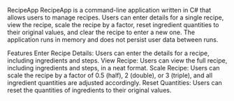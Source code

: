 RecipeApp
RecipeApp is a command-line application written in C# that allows users to manage recipes. Users can enter details for a single recipe, view the recipe, scale the recipe by a factor, reset ingredient quantities to their original values, and clear the recipe to enter a new one. The application runs in memory and does not persist user data between runs.

Features
Enter Recipe Details: Users can enter the details for a recipe, including ingredients and steps.
View Recipe: Users can view the full recipe, including ingredients and steps, in a neat format.
Scale Recipe: Users can scale the recipe by a factor of 0.5 (half), 2 (double), or 3 (triple), and all ingredient quantities are adjusted accordingly.
Reset Quantities: Users can reset the quantities of ingredients to their original values.
